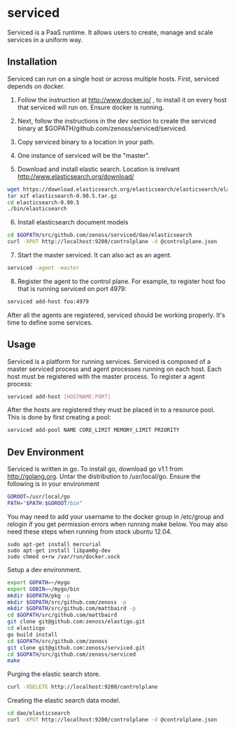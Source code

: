 serviced
========

Serviced is a PaaS runtime. It allows users to create, manage and scale services
in a uniform way.


Installation
------------
Serviced can run on a single host or across multiple hosts. First, serviced
depends on docker. 

1. Follow the instruction at http://www.docker.io/ , to install 
   it on every host that serviced will run on. Ensure docker is running.

2. Next, follow the instructions in the dev section to create the serviced 
   binary at $GOPATH/github.com/zenoss/serviced/serviced. 

3. Copy serviced binary to a location in your path.

4. One instance of serviced will be the "master".

5. Download and install elastic search.  Location is irrelvant
   http://www.elasticsearch.org/download/
```bash
wget https://download.elasticsearch.org/elasticsearch/elasticsearch/elasticsearch-0.90.5.tar.gz
tar xzf elasticsearch-0.90.5.tar.gz
cd elasticsearch-0.90.5
./bin/elasticsearch
```

6.  Install elasticsearch document models
```bash
cd $GOPATH/src/github.com/zenoss/serviced/dao/elasticsearch
curl -XPUT http://localhost:9200/controlplane -d @controlplane.json
```

7. Start the master serviced. It can also act as an agent. 
```bash
serviced -agent -master
```

8. Register the agent to the control plane. For example, to register host foo that
   is running serviced on port 4979:
```bash
serviced add-host foo:4979
```

After all the agents are registered, serviced should be working properly. It's time
to define some services.


Usage
-----
Serviced is a platform for running services. Serviced is composed of a master
serviced process and agent processes running on each host. Each host must be registered
with the master process. To register a agent process:
```bash
serviced add-host [HOSTNAME:PORT]
```

After the hosts are registered they must be placed in to a resource pool. This is done
by first creating a pool:
```bash
serviced add-pool NAME CORE_LIMIT MEMORY_LIMIT PRIORITY
```



Dev Environment
---------------
Serviced is written in go. To install go, download go v1.1 from http://golang.org.
Untar the distribution to /usr/local/go. Ensure the following is in your environment
```bash
GOROOT=/usr/local/go
PATH="$PATH:$GOROOT/bin"
```

You may need to add your username to the docker group in /etc/group and relogin if you get permission errors when running make below.  You may also need these steps when running from stock ubuntu 12.04.
```sudo apt-get install git
sudo apt-get install mercurial
sudo apt-get install libpam0g-dev
sudo chmod o+rw /var/run/docker.sock
```

Setup a dev environment.
```bash
export GOPATH=~/mygo
export GOBIN=~/mygo/bin
mkdir $GOPATH/pkg -p
mkdir $GOPATH/src/github.com/zenoss -p
mkdir $GOPATH/src/github.com/mattbaird -p
cd $GOPATH/src/github.com/mattbaird
git clone git@github.com:zenoss/elastigo.git
cd elasticgo
go build install
cd $GOPATH/src/github.com/zenoss
git clone git@github.com:zenoss/serviced.git
cd $GOPATH/src/github.com/zenoss/serviced
make
```

Purging the elastic search store.
```bash
curl -XDELETE http://localhost:9200/controlplane
```

Creating the elastic search data model.
```bash
cd dao/elasticsearch
curl -XPUT http://localhost:9200/controlplane -d @controlplane.json
```
